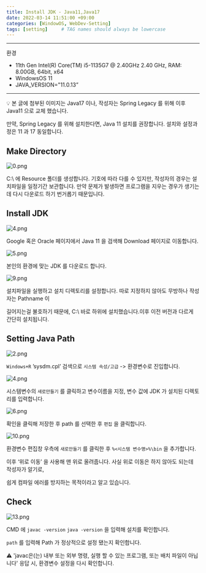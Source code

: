 ```yaml
---
title: Install JDK - Java11,Java17
date: 2022-03-14 11:51:00 +09:00
categories: [WindowOS, WebDev-Setting]
tags: [setting]     # TAG names should always be lowercase
---
```


---

환경

- 11th Gen Intel(R) Core(TM) i5-1135G7 @ 2.40GHz   2.40 GHz, RAM: 8.00GB, 64bit, x64
- WindowsOS 11
- JAVA_VERSION="11.0.13”

---

💡 본 글에 첨부된 이미지는 Java17 이나, 작성자는 Spring Legacy 를 위해 이후 Java11 으로 교체 했습니다.

만약, Spring Legacy 를 위해 설치한다면, Java 11 설치를 권장합니다. 설치와 설정과정은 11 과 17 동일합니다.

## Make Directory

![0.png](/Post_img/WindowOS/Install%20JDK/0.png)

C:\ 에 Resource 폴더를 생성합니다. 기호에 따라 다를 수 있지만, 작성자의 경우는 설치파일을 일정기간 보관합니다. 만약 문제가 발생하면 프로그램을 지우는 경우가 생기는데 다시 다운로드 하기 번거롭기 때문입니다.

## Install JDK

![4.png](/Post_img/WindowOS/Install%20JDK/4.png)

Google 혹은 Oracle 페이지에서 Java 11 을 검색해 Download 페이지로 이동합니다.

![5.png](/Post_img/WindowOS/Install%20JDK/5.png)

본인의 환경에 맞는 JDK 를 다운로드 합니다.

![9.png](/Post_img/WindowOS/Install%20JDK/9.png)

설치파일을 실행하고 설치 디렉토리를 설정합니다. 따로 지정하지 않아도 무방하나 작성자는 Pathname 이 

길어지는걸  불호하기 때문에, C:\ 바로 하위에 설치했습니다.이후 이전 버전과 다르게 간단히 설치됩니다.

## **Setting Java Path**

![2.png](/Post_img/WindowOS/Install%20JDK/2.png)

`Windows+R` ’sysdm.cpl’ 검색으로 `시스템 속성/고급` -> 환경변수로 진입합니다.

![4.png](/Post_img/WindowOS/Install%20JDK/4%201.png)

시스템변수의 `새로만들기` 를 클릭하고 변수이름을 지정, 변수 값에 JDK 가 설치된 디렉토리를 입력합니다.

![6.png](/Post_img/WindowOS/Install%20JDK/6.png)

확인을 클릭해 저장한 후 path 를 선택한 후 `편집` 을 클릭합니다.

![10.png](/Post_img/WindowOS/Install%20JDK/10.png)

환경변수 편집창 우측에 `새로만들기` 를 클릭한 후 `%<시스템 변수명>%\bin` 을 추가합니다.

이후 ‘위로  이동’ 을 사용해 맨 위로 올려줍니다. 사실 위로 이동은 하지 않아도 되는데 작성자가 알기로, 

쉽게 컴파일 에러를 방지하는 목적이라고 알고 있습니다. 

## Check

![13.png](/Post_img/WindowOS/Install%20JDK/13.png)

CMD 에 `javac -version` `java -version` 을 입력해 설치를 확인합니다. 

`path` 를 입력해 Path 가 정상적으로 설정 됐는지 확인합니다.

⚠️ 'javac은(는) 내부 또는 외부 명령, 실행 할 수 있는 프로그램, 또는 배치 파일이 아닙니다' 
응답 시, 환경변수 설정을 다시 확인합니다.